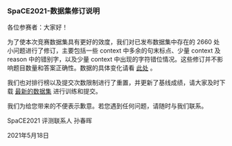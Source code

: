 ### SpaCE2021-数据集修订说明

各位参赛者：大家好！

为了使本次竞赛数据集具有更好的效度，我们对已发布数据集中存在的 2660 处小问题进行了修订，主要包括一些 context 中多余的句末标点、少量 context 及 reason 中的错别字，以及少量 context 中出现的字符错位情况。这些修订并不影响题目数量和答案正确性。数据的具体变化请看 [此处](https://github.com/2030NLP/SpaCE2021/commit/c286efc84119f307065de740bf203b1eadc53942) 。

我们也对排行榜以及提交次数限制进行了重置，并更新了基线成绩，请大家及时下载 [最新的数据集](https://github.com/2030NLP/SpaCE2021/tree/main/data/pack1) 进行训练和提交。

我们为给您带来的不便表示歉意。若您遇到任何问题，请随时与我们联系。



SpaCE2021 评测联系人 孙春晖

2021年5月18日



